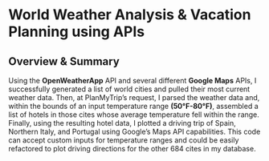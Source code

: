 # World Weather Analysis & Vacation Planning using APIs
## Overview & Summary
Using the **OpenWeatherApp** API and several different **Google Maps** APIs, I successfully generated a list of world cities and pulled their most current weather data. Then, at PlanMyTrip’s request, I parsed the weather data and, within the bounds of an input temperature range **(50°F-80°F)**, assembled a list of hotels in those cites whose average temperature fell within the range. Finally, using the resulting hotel data, I plotted a driving trip of Spain, Northern Italy, and Portugal using Google’s Maps API capabilities.
This code can accept custom inputs for temperature ranges and could be easily refactored to plot driving directions for the other 684 cites in my database.
